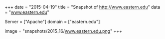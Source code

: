 
+++
date = "2015-04-19"
title = "Snapshot of http://www.eastern.edu"
data = "www.eastern.edu"

Server = ["Apache"]
domain = ["eastern.edu"]

  image = "snapshots/2015_16/www.eastern.edu.png"
+++
#
